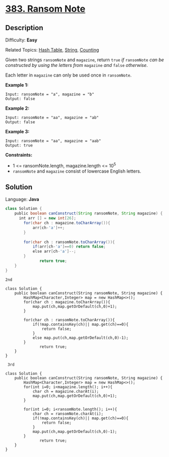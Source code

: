# [383\. Ransom Note](https://leetcode.com/problems/ransom-note/)

## Description

Difficulty: **Easy**  

Related Topics: [Hash Table](https://leetcode.com/tag/hash-table/), [String](https://leetcode.com/tag/string/), [Counting](https://leetcode.com/tag/counting/)


Given two strings `ransomNote` and `magazine`, return `true` _if_ `ransomNote` _can be constructed by using the letters from_ `magazine` _and_ `false` _otherwise_.

Each letter in `magazine` can only be used once in `ransomNote`.

**Example 1:**

```
Input: ransomNote = "a", magazine = "b"
Output: false
```

**Example 2:**

```
Input: ransomNote = "aa", magazine = "ab"
Output: false
```

**Example 3:**

```
Input: ransomNote = "aa", magazine = "aab"
Output: true
```

**Constraints:**

*   1 <= ransomNote.length, magazine.length <= 10<sup>5</sup>
*   `ransomNote` and `magazine` consist of lowercase English letters.


## Solution

Language: **Java**

```java
class Solution {
    public boolean canConstruct(String ransomNote, String magazine) {
      int arr [] = new int[26];
        for(char ch : magazine.toCharArray()){
            arr[ch-'a']++;
        }
        
        for(char ch : ransomNote.toCharArray()){
            if(arr[ch-'a']==0) return false;
            else arr[ch-'a']--;
        }
               return true;
    }
}
```




`` 2nd ``

```
class Solution {
    public boolean canConstruct(String ransomNote, String magazine) {
        HashMap<Character,Integer> map = new HashMap<>();
        for(char ch : magazine.toCharArray()){
            map.put(ch,map.getOrDefault(ch,0)+1);
        }
        
        for(char ch : ransomNote.toCharArray()){
            if(!map.containsKey(ch)|| map.get(ch)==0){
                return false;
            }
            else map.put(ch,map.getOrDefault(ch,0)-1);
        }
               return true;
    }
}
```


`` 3rd``
```
class Solution {
    public boolean canConstruct(String ransomNote, String magazine) {
        HashMap<Character,Integer> map = new HashMap<>();
        for(int i=0; i<magazine.length(); i++){
            char ch = magazine.charAt(i);
            map.put(ch,map.getOrDefault(ch,0)+1);
        }
        
        for(int i=0; i<ransomNote.length(); i++){
            char ch = ransomNote.charAt(i);
            if(!map.containsKey(ch)|| map.get(ch)==0){
                return false;
            }
            map.put(ch,map.getOrDefault(ch,0)-1);
        }
               return true;
    }
}
```

